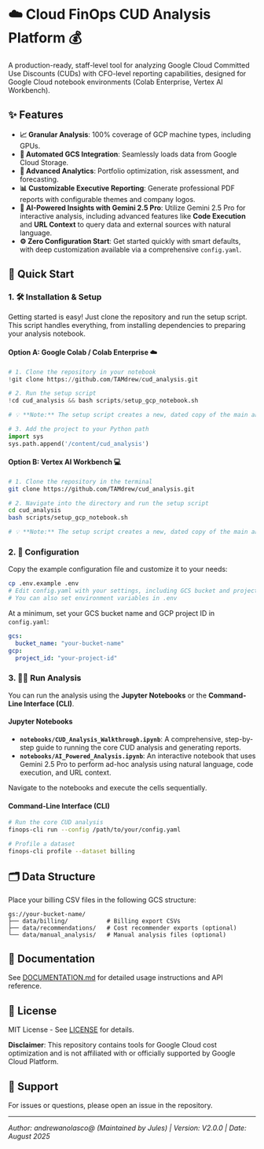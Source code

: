 # ☁️ Cloud FinOps CUD Analysis Platform 💰

A production-ready, staff-level tool for analyzing Google Cloud Committed Use Discounts (CUDs) with CFO-level reporting capabilities, designed for Google Cloud notebook environments (Colab Enterprise, Vertex AI Workbench).

## ✨ Features

- **📈 Granular Analysis**: 100% coverage of GCP machine types, including GPUs.
- **🔄 Automated GCS Integration**: Seamlessly loads data from Google Cloud Storage.
- **🔬 Advanced Analytics**: Portfolio optimization, risk assessment, and forecasting.
- **📊 Customizable Executive Reporting**: Generate professional PDF reports with configurable themes and company logos.
- **🤖 AI-Powered Insights with Gemini 2.5 Pro**: Utilize Gemini 2.5 Pro for interactive analysis, including advanced features like **Code Execution** and **URL Context** to query data and external sources with natural language.
- **⚙️ Zero Configuration Start**: Get started quickly with smart defaults, with deep customization available via a comprehensive `config.yaml`.

## 🚀 Quick Start

### 1. 🛠️ Installation & Setup

Getting started is easy! Just clone the repository and run the setup script. This script handles everything, from installing dependencies to preparing your analysis notebook.

#### Option A: Google Colab / Colab Enterprise ☁️
```python
# 1. Clone the repository in your notebook
!git clone https://github.com/TAMdrew/cud_analysis.git

# 2. Run the setup script
!cd cud_analysis && bash scripts/setup_gcp_notebook.sh

# 💡 **Note:** The setup script creates a new, dated copy of the main analysis notebook for you (e.g., `notebooks/2025-08_CUD_Analysis_Platform.ipynb`). This is the notebook you should use!

# 3. Add the project to your Python path
import sys
sys.path.append('/content/cud_analysis')
```

#### Option B: Vertex AI Workbench 💻
```bash
# 1. Clone the repository in the terminal
git clone https://github.com/TAMdrew/cud_analysis.git

# 2. Navigate into the directory and run the setup script
cd cud_analysis
bash scripts/setup_gcp_notebook.sh

# 💡 **Note:** The setup script creates a new, dated copy of the main analysis notebook for you (e.g., `notebooks/2025-08_CUD_Analysis_Platform.ipynb`). This is the notebook you should use!
```

### 2. 📝 Configuration

Copy the example configuration file and customize it to your needs:

```bash
cp .env.example .env
# Edit config.yaml with your settings, including GCS bucket and project ID.
# You can also set environment variables in .env
```

At a minimum, set your GCS bucket name and GCP project ID in `config.yaml`:

```yaml
gcs:
  bucket_name: "your-bucket-name"
gcp:
  project_id: "your-project-id"
```

### 3. 🏃‍♀️ Run Analysis

You can run the analysis using the **Jupyter Notebooks** or the **Command-Line Interface (CLI)**.

#### Jupyter Notebooks
- **`notebooks/CUD_Analysis_Walkthrough.ipynb`**: A comprehensive, step-by-step guide to running the core CUD analysis and generating reports.
- **`notebooks/AI_Powered_Analysis.ipynb`**: An interactive notebook that uses Gemini 2.5 Pro to perform ad-hoc analysis using natural language, code execution, and URL context.

Navigate to the notebooks and execute the cells sequentially.

#### Command-Line Interface (CLI)
```bash
# Run the core CUD analysis
finops-cli run --config /path/to/your/config.yaml

# Profile a dataset
finops-cli profile --dataset billing
```

## 🗂️ Data Structure

Place your billing CSV files in the following GCS structure:

```
gs://your-bucket-name/
├── data/billing/           # Billing export CSVs
├── data/recommendations/   # Cost recommender exports (optional)
└── data/manual_analysis/   # Manual analysis files (optional)
```

## 📖 Documentation

See [DOCUMENTATION.md](DOCUMENTATION.md) for detailed usage instructions and API reference.

## 📜 License

MIT License - See [LICENSE](LICENSE) for details.

**Disclaimer**: This repository contains tools for Google Cloud cost optimization and is not affiliated with or officially supported by Google Cloud Platform.

## 💬 Support

For issues or questions, please open an issue in the repository.

---

*Author: andrewanolasco@ (Maintained by Jules) | Version: V2.0.0 | Date: August 2025*
